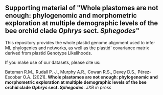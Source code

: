 ## Supporting material of "Whole plastomes are not enough: phylogenomic and morphometric exploration at multiple demographic levels of the bee orchid clade *Ophrys* sect. *Sphegodes*"

This repository provides the whole plastid genome alignment used to infer ML phylogenies and networks, as well as the plastid' covariance matrix derived from plastid Genotype Likelihoods.

If you make use of our datasets, please cite us:

Bateman R.M., Rudall P. J., Murphy A.R., Cowan R.S., Devey D.S., Pérez-Escobar O.A. (2021). **Whole plastomes are not enough: phylogenomic and morphometric exploration at multiple demographic levels of the bee orchid clade *Ophrys* sect. *Sphegodes***. *JXB in press*
